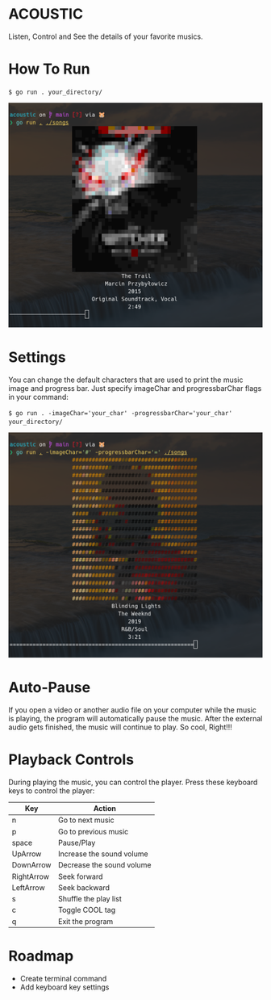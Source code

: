 # ACOUSTIC
Listen, Control and See the details of your favorite musics.

# How To Run
`$ go run . your_directory/`

![alt text](images/Screenshot%20from%202024-03-27%2002-37-23.png)

# Settings
You can change the default characters that are used to print the music image and progress bar. Just specify imageChar and progressbarChar flags in your command:

`$ go run . -imageChar='your_char' -progressbarChar='your_char' your_directory/`

![alt text](images/Screenshot%20from%202024-03-27%2002-44-06.png)

# Auto-Pause
If you open a video or another audio file on your computer while the music is playing, the program will automatically pause the music. After the external audio gets finished, the music will continue to play. So cool, Right!!!

# Playback Controls
During playing the music, you can control the player. Press these keyboard keys to control the player:

| Key         | Action                    |
| ----------- | ------------------------- |
| n           | Go to next music          |
| p           | Go to previous music      |
| space       | Pause/Play                |
| UpArrow     | Increase the sound volume |
| DownArrow   | Decrease the sound volume |
| RightArrow  | Seek forward              |
| LeftArrow   | Seek backward             |
| s           | Shuffle the play list     |
| c           | Toggle COOL tag           |
| q           | Exit the program          |

# Roadmap
- Create terminal command
- Add keyboard key settings